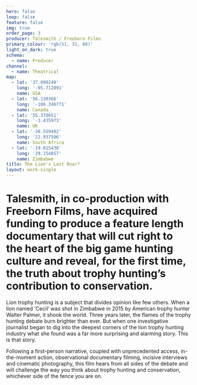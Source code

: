 ```yaml
---
hero: false
loop: false
feature: false
img: true
order_page: 3
producer: Talesmith / Freeborn Films
primary_colour: 'rgb(51, 31, 68)'
light_on_dark: true
schema:
  - name: Producer
channel:
  - name: Theatrical
map:
  - lat: '37.090240'
    long: '-95.712891'
    name: USA
  - lat: '56.130366'
    long: '-106.346771'
    name: Canada
  - lat: '55.378051'
    long: '-3.435973'
    name: UK
  - lat: '-30.559482'
    long: '22.937506'
    name: South Africa
  - lat: '-19.015438'
    long: '29.154857'
    name: Zimbabwe
title: The Lion's Last Roar?
layout: work-single
---
```

# Talesmith, in co-production with Freeborn Films, have acquired funding to produce a feature length documentary that will cut right to the heart of the big game hunting culture and reveal, for the first time, the truth about trophy hunting’s contribution to conservation.

Lion trophy hunting is a subject that divides opinion like few others. When a lion named ‘Cecil’ was shot in Zimbabwe in 2015 by American trophy hunter Walter Palmer, it shook the world. Three years later, the flames of the trophy hunting debate burn brighter than ever. But when one investigative journalist began to dig into the deepest corners of the lion trophy hunting industry what she found was a far more surprising and alarming story. This is that story.

Following a first-person narrative, coupled with unprecedented access, in-the-moment action, observational documentary filming, incisive interviews and cinematic photography, this film hears from all sides of the debate and will challenge the way you think about trophy hunting and conservation, whichever side of the fence you are on.
